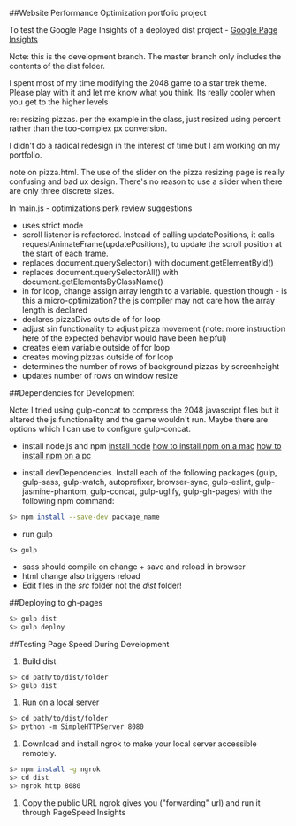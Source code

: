 ##Website Performance Optimization portfolio project

To test the Google Page Insights of a deployed dist project -
[Google Page Insights](https://developers.google.com/speed/pagespeed/insights/?url=http%3A%2F%2Fandrewtdunn.github.io%2F&tab=mobile)

Note: this is the development branch. The master branch only includes the contents of the dist folder.

I spent most of my time modifying the 2048 game to a star trek theme. Please play with it and let me know what you think. Its really cooler when you get to the higher levels

re: resizing pizzas. per the example in the class, just resized using percent rather than the too-complex px conversion.

I didn't do a radical redesign in the interest of time but I am working on my portfolio.

note on pizza.html. The use of the slider on the pizza resizing page is really confusing and bad ux design. There's no reason to use a slider when there are only three discrete sizes.

In main.js - optimizations perk review suggestions
- uses strict mode
- scroll listener is refactored. Instead of calling updatePositions, it calls requestAnimateFrame(updatePositions), to update the scroll position at the start of each frame.
- replaces document.querySelector() with document.getElementById()
- replaces document.querySelectorAll() with document.getElementsByClassName()
- in for loop, change assign array length to a variable. question though - is this a micro-optimization? the js compiler may not care how the array length is declared
- declares pizzaDivs outside of for loop
- adjust sin functionality to adjust pizza movement (note: more instruction here of the expected behavior would have been helpful)
- creates elem variable outside of for loop
- creates moving pizzas outside of for loop
- determines the number of rows of background pizzas by screenheight
- updates number of rows on window resize


##Dependencies for Development

Note: I tried using gulp-concat to compress the 2048 javascript files but it altered the js functionality and the game wouldn't run. Maybe there are options which I can use to configure gulp-concat.

- install node.js and npm
[install node](https://nodejs.org/en/)
[how to install npm on a mac](http://blog.teamtreehouse.com/install-node-js-npm-mac)
[how to install npm on a pc](http://blog.teamtreehouse.com/install-node-js-npm-windows)

- install devDependencies. Install each of the following packages (gulp, gulp-sass, gulp-watch, autoprefixer, browser-sync, gulp-eslint, gulp-jasmine-phantom, gulp-concat, gulp-uglify, gulp-gh-pages) with the following npm command:
```bash
$> npm install --save-dev package_name
```
- run gulp
```
$> gulp
```
- sass should compile on change + save and reload in browser
- html change also triggers reload
- Edit files in the *src* folder not the *dist* folder!

##Deploying to gh-pages
```bash
$> gulp dist
$> gulp deploy
```


##Testing Page Speed During Development
1. Build dist

  ```bash
  $> cd path/to/dist/folder
  $> gulp dist
  ```

1. Run on a local server

  ```bash
  $> cd path/to/dist/folder
  $> python -m SimpleHTTPServer 8080
  ```


1. Download and install ngrok to make your local server accessible remotely.

  ``` bash
  $> npm install -g ngrok
  $> cd dist
  $> ngrok http 8080
  ```

1. Copy the public URL ngrok gives you ("forwarding" url) and run it through PageSpeed Insights
